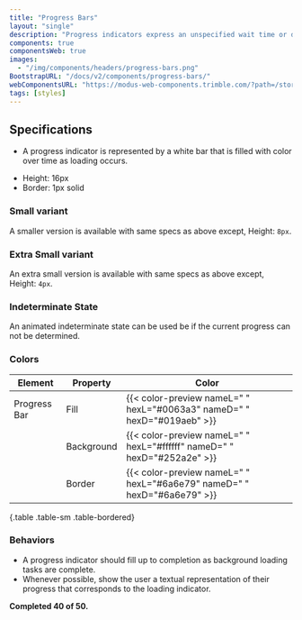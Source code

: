 ```yaml
---
title: "Progress Bars"
layout: "single"
description: "Progress indicators express an unspecified wait time or display the length of a process."
components: true
componentsWeb: true
images:
  - "/img/components/headers/progress-bars.png"
BootstrapURL: "/docs/v2/components/progress-bars/"
webComponentsURL: "https://modus-web-components.trimble.com/?path=/story/components-progress-bar--default"
tags: [styles]
---
```


## Specifications

- A progress indicator is represented by a <span class="theme-l">white</span> bar that is filled with color over time as loading occurs.

<div class="guide-example-block mb-2">
  <div class="guide-sample">
    <div class="progress">
      <div
        id="progressExample"
        class="progress-bar"
        role="progressbar"
        aria-label="example progress bar"
        style="width: 25%;"
        aria-valuenow="25"
        aria-valuemin="0"
        aria-valuemax="100"
      ></div>
    </div>
  </div>
</div>

- Height: 16px
- Border: 1px solid

### Small variant

<div class="guide-example-block mb-2">
  <div class="guide-sample">
    <div class="progress progress-sm">
      <div
        id="progressSmall"
        class="progress-bar"
        role="progressbar"
        aria-label="example progress bar"
        style="width: 50%;"
        aria-valuenow="50"
        aria-valuemin="0"
        aria-valuemax="100"
      ></div>
    </div>
  </div>
</div>

A smaller version is available with same specs as above except, Height: `8px`.

### Extra Small variant

<div class="guide-example-block mb-2">
  <div class="guide-sample">
    <div class="progress progress-xs">
      <div
        id="progressXS"
        class="progress-bar"
        role="progressbar"
        aria-label="example progress bar"
        style="width: 75%;"
        aria-valuenow="75"
        aria-valuemin="0"
        aria-valuemax="100"
      ></div>
    </div>
  </div>
</div>

An extra small version is available with same specs as above except, Height: `4px`.

### Indeterminate State

<div class="guide-example-block mb-2">
  <div class="guide-sample">
    <div class="progress">
      <div
        id="progressIndeterminate"
        class="progress-bar progress-bar-animated"
        role="progressbar"
        aria-label="example progress bar"
        style="width: 75%;"
        aria-valuenow="75"
        aria-valuemin="0"
        aria-valuemax="100"
      ></div>
    </div>
  </div>
</div>

An animated indeterminate state can be used be if the current progress can not be determined.

<style>
.progress {
  border-color: #6a6e79;
}
</style>

### Colors

<!-- prettier-ignore-start -->
| Element      | Property            | Color                                                                   |
| ------------ | ------------------- | ----------------------------------------------------------------------- |
| Progress Bar | Fill                | {{< color-preview nameL=" " hexL="#0063a3" nameD=" " hexD="#019aeb" >}} |
|              | Background          | {{< color-preview nameL=" " hexL="#ffffff" nameD=" " hexD="#252a2e" >}} |
|              | Border              | {{< color-preview nameL=" " hexL="#6a6e79" nameD=" " hexD="#6a6e79" >}} |
{.table .table-sm .table-bordered}
<!-- prettier-ignore-end -->

### Behaviors

- A progress indicator should fill up to completion as background loading tasks are complete.
- Whenever possible, show the user a textual representation of their progress that corresponds to the loading indicator.

<div class="guide-example-block">
  <div class="guide-sample">
    <div class="progress text-primary">
      <div
        class="progress-bar"
        role="progressbar"
        aria-label="example progress bar"
        style="width: 80%;"
        aria-valuenow="80"
        aria-valuemin="0"
        aria-valuemax="100"
      ></div>
    </div>
    <div class="text-">
      <strong>Completed 40 of 50.</strong>
    </div>
  </div>
</div>
